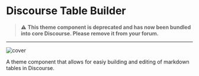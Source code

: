 # Discourse Table Builder

 > ⚠️ **This theme component is deprecated and has now been bundled into core Discourse. Please remove it from your forum.**

---

![cover](.github/images/banner.png)

A theme component that allows for easiy building and editing of markdown tables in Discourse.
